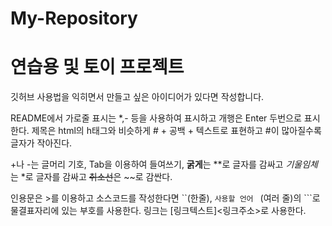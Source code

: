 # My-Repository

# 연습용 및 토이 프로젝트

깃허브 사용법을 익히면서 만들고 싶은 아이디어가 있다면 작성합니다.

README에서 가로줄 표시는 *,- 등을 사용하여 표시하고 개행은 Enter 두번으로 표시한다. 제목은 html의 h태그와 비슷하게 # + 공백 + 텍스트로 표현하고 #이 많아질수록 글자가 작아진다.

+나 -는 글머리 기호, Tab을 이용하여 들여쓰기, **굵게**는 **로 글자를 감싸고 *기울임체*는 *로 글자를 감싸고 ~~취소선~~은 ~~로 감싼다.

인용문은 >를 이용하고 소스코드를 작성한다면 ``(한줄), ```사용할 언어 ``` (여러 줄)의 ```로 물결표자리에 있는 부호를 사용한다. 링크는 [링크텍스트]<링크주소>로 사용한다.
